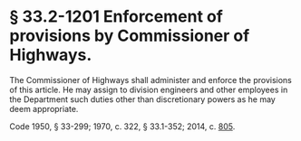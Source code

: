 # § 33.2-1201 Enforcement of provisions by Commissioner of Highways.

<p>The Commissioner of Highways shall administer and enforce the provisions of this article. He may assign to division engineers and other employees in the Department such duties other than discretionary powers as he may deem appropriate.</p><p>Code 1950, § 33-299; 1970, c. 322, § 33.1-352; 2014, c. <a href='http://lis.virginia.gov/cgi-bin/legp604.exe?141+ful+CHAP0805'>805</a>.</p>